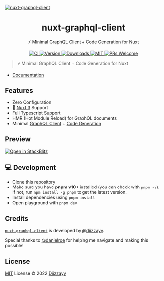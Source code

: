 [![nuxt-graphql-client](./docs/public/cover.png)](https://nuxt-graphql-client.web.app)

<h1 align="center">nuxt-graphql-client</h1>

<p align="center">⚡️ Minimal GraphQL Client + Code Generation for Nuxt</p>

<p align="center">
  <a href="https://github.com/diizzayy/nuxt-graphql-client/actions?query=branch%3Amain+event%3Apush">
    <img alt="CI" src="https://github.com/diizzayy/nuxt-graphql-client/actions/workflows/ci.yml/badge.svg?branch=main"/>
  </a>
  
  <a href="https://npmjs.com/package/nuxt-graphql-client">
      <img alt="Version" src="https://img.shields.io/npm/v/nuxt-graphql-client?color=blue&style=flat-square"/>
  </a>
  
  <a href="https://npmjs.com/package/nuxt-graphql-client">
      <img alt="Downloads" src="https://img.shields.io/npm/dt/nuxt-graphql-client?color=blue&style=flat-square"/>
  </a>
  
  <a href="https://opensource.org/licenses/MIT">
      <img alt="MIT" src="https://img.shields.io/badge/License-MIT-blue.svg?style=flat-square"/>
  </a>

  <a href="https://codecov.io/gh/diizzayy/nuxt-graphql-client">
      <img alt="PRs Welcome" src="https://img.shields.io/codecov/c/gh/diizzayy/nuxt-graphql-client/main?style=flat-square"/>
  </a>
</p>

> ⚡️ Minimal GraphQL Client + Code Generation for Nuxt

- [Documentation](https://nuxt-graphql-client.web.app)

## Features

- Zero Configuration
- 🚀 [Nuxt 3](https://v3.nuxtjs.org) Support
- Full Typescript Support
- HMR (Hot Module Reload) for GraphQL documents
- Minimal [GraphQL Client](https://github.com/prisma-labs/graphql-request#graphql-request) + [Code Generation](https://www.graphql-code-generator.com/)

## Preview

[![Open in StackBlitz](https://developer.stackblitz.com/img/open_in_stackblitz.svg)](https://stackblitz.com/edit/nuxt-graphql)

## 💻 Development

- Clone this repository
- Make sure you have **pnpm v10+** installed (you can check with `pnpm -v`).
  If not, run `npm install -g pnpm` to get the latest version.
- Install dependencies using `pnpm install`
- Open playground with `pnpm dev`

## Credits

[`nuxt-graphql-client`](#nuxt-graphql-client) is developed by [@diizzayy](https://github.com/diizzayy).

Special thanks to [@danielroe](https://github.com/danielroe) for helping me navigate and making this possible!

## License

[MIT](./LICENSE) License © 2022 [Diizzayy](https://github.com/diizzayy)
